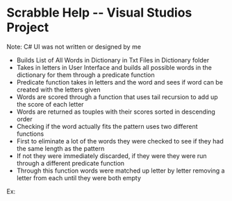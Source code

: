 # Scrabble Help -- Visual Studios Project
Note: C# UI was not written or designed by me

-	Builds List of All Words in Dictionary in Txt Files in Dictionary folder
-	Takes in letters in User Interface and builds all possible words in the dictionary for them through a predicate function
- Predicate function takes in letters and the word and sees if word can be created with the letters given
-	Words are scored through a function that uses tail recursion to add up the score of each letter
-	Words are returned as touples with their scores sorted in descending order
-	Checking if the word actually fits the pattern uses two different functions
- First to eliminate a lot of the words they were checked to see if they had the same length as the pattern
- If not they were immediately discarded, if they were they were run through a different predicate function
- Through this function words were matched up letter by letter removing a letter from each until they were both empty

Ex:
  
